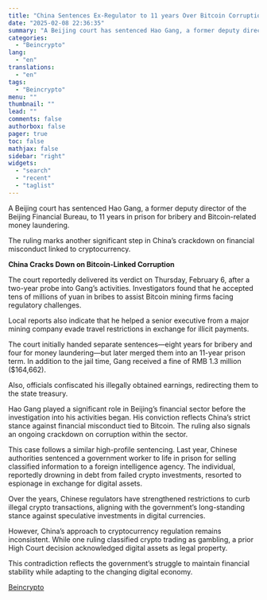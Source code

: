 ```yaml
---
title: "China Sentences Ex-Regulator to 11 years Over Bitcoin Corruption Case"
date: "2025-02-08 22:36:35"
summary: "A Beijing court has sentenced Hao Gang, a former deputy director of the Beijing Financial Bureau, to 11 years in prison for bribery and Bitcoin-related money laundering.The ruling marks another significant step in China’s crackdown on financial misconduct linked to cryptocurrency.China Cracks Down on Bitcoin-Linked CorruptionThe court reportedly delivered its..."
categories:
  - "Beincrypto"
lang:
  - "en"
translations:
  - "en"
tags:
  - "Beincrypto"
menu: ""
thumbnail: ""
lead: ""
comments: false
authorbox: false
pager: true
toc: false
mathjax: false
sidebar: "right"
widgets:
  - "search"
  - "recent"
  - "taglist"
---
```


A Beijing court has sentenced Hao Gang, a former deputy director of the Beijing Financial Bureau, to 11 years in prison for bribery and Bitcoin-related money laundering.

The ruling marks another significant step in China’s crackdown on financial misconduct linked to cryptocurrency.

**China Cracks Down on Bitcoin-Linked Corruption**

The court reportedly delivered its verdict on Thursday, February 6, after a two-year probe into Gang’s activities. Investigators found that he accepted tens of millions of yuan in bribes to assist Bitcoin mining firms facing regulatory challenges.

Local reports also indicate that he helped a senior executive from a major mining company evade travel restrictions in exchange for illicit payments.

The court initially handed separate sentences—eight years for bribery and four for money laundering—but later merged them into an 11-year prison term. In addition to the jail time, Gang received a fine of RMB 1.3 million ($164,662).

Also, officials confiscated his illegally obtained earnings, redirecting them to the state treasury.

Hao Gang played a significant role in Beijing’s financial sector before the investigation into his activities began. His conviction reflects China’s strict stance against financial misconduct tied to Bitcoin. The ruling also signals an ongoing crackdown on corruption within the sector.

This case follows a similar high-profile sentencing. Last year, Chinese authorities sentenced a government worker to life in prison for selling classified information to a foreign intelligence agency. The individual, reportedly drowning in debt from failed crypto investments, resorted to espionage in exchange for digital assets.

Over the years, Chinese regulators have strengthened restrictions to curb illegal crypto transactions, aligning with the government’s long-standing stance against speculative investments in digital currencies.

However, China’s approach to cryptocurrency regulation remains inconsistent. While one ruling classified crypto trading as gambling, a prior High Court decision acknowledged digital assets as legal property.

This contradiction reflects the government’s struggle to maintain financial stability while adapting to the changing digital economy.

[Beincrypto](https://www.tradingview.com/news/beincrypto:dab519195094b:0-china-sentences-ex-regulator-to-11-years-over-bitcoin-corruption-case/)

